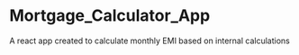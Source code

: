 # Mortgage_Calculator_App
A react app created to calculate monthly EMI based on internal calculations
